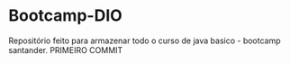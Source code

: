 # Bootcamp-DIO
Repositório feito para armazenar todo o curso de java basico - bootcamp santander. 
PRIMEIRO COMMIT